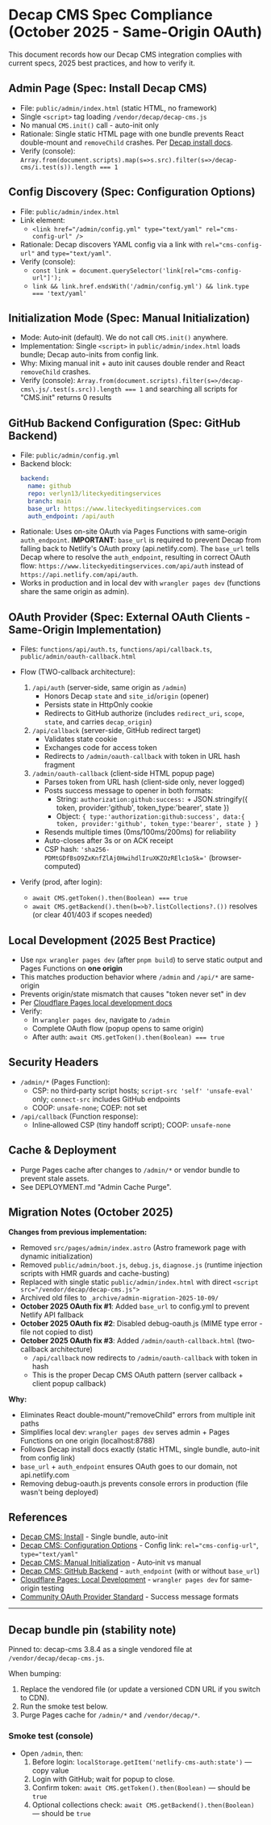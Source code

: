# Decap CMS Spec Compliance (October 2025 - Same-Origin OAuth)

This document records how our Decap CMS integration complies with current specs, 2025 best practices, and how to verify it.

## Admin Page (Spec: Install Decap CMS)

- File: `public/admin/index.html` (static HTML, no framework)
- Single `<script>` tag loading `/vendor/decap/decap-cms.js`
- No manual `CMS.init()` call - auto-init only
- Rationale: Single static HTML page with one bundle prevents React double-mount and `removeChild` crashes. Per [Decap install docs](https://decapcms.org/docs/install-decap-cms/).
- Verify (console): `Array.from(document.scripts).map(s=>s.src).filter(s=>/decap-cms/i.test(s)).length === 1`

## Config Discovery (Spec: Configuration Options)

- File: `public/admin/index.html`
- Link element:
  - `<link href="/admin/config.yml" type="text/yaml" rel="cms-config-url" />`
- Rationale: Decap discovers YAML config via a link with `rel="cms-config-url"` and `type="text/yaml"`.
- Verify (console):
  - `const link = document.querySelector('link[rel="cms-config-url"]');`
  - `link && link.href.endsWith('/admin/config.yml') && link.type === 'text/yaml'`

## Initialization Mode (Spec: Manual Initialization)

- Mode: Auto‑init (default). We do not call `CMS.init()` anywhere.
- Implementation: Single `<script>` in `public/admin/index.html` loads bundle; Decap auto-inits from config link.
- Why: Mixing manual init + auto init causes double render and React `removeChild` crashes.
- Verify (console): `Array.from(document.scripts).filter(s=>/decap-cms\.js/.test(s.src)).length === 1` and searching all scripts for "CMS.init" returns 0 results

## GitHub Backend Configuration (Spec: GitHub Backend)

- File: `public/admin/config.yml`
- Backend block:
  ```yml
  backend:
    name: github
    repo: verlyn13/liteckyeditingservices
    branch: main
    base_url: https://www.liteckyeditingservices.com
    auth_endpoint: /api/auth
  ```
- Rationale: Uses on-site OAuth via Pages Functions with same-origin `auth_endpoint`. **IMPORTANT**: `base_url` is required to prevent Decap from falling back to Netlify's OAuth proxy (api.netlify.com). The `base_url` tells Decap where to resolve the `auth_endpoint`, resulting in correct OAuth flow: `https://www.liteckyeditingservices.com/api/auth` instead of `https://api.netlify.com/api/auth`.
- Works in production and in local dev with `wrangler pages dev` (functions share the same origin as admin).

## OAuth Provider (Spec: External OAuth Clients - Same-Origin Implementation)

- Files: `functions/api/auth.ts`, `functions/api/callback.ts`, `public/admin/oauth-callback.html`
- Flow (TWO-callback architecture):
  1) `/api/auth` (server-side, same origin as `/admin`)
     - Honors Decap `state` and `site_id`/`origin` (opener)
     - Persists state in HttpOnly cookie
     - Redirects to GitHub authorize (includes `redirect_uri`, `scope`, `state`, and carries `decap_origin`)
  2) `/api/callback` (server-side, GitHub redirect target)
     - Validates state cookie
     - Exchanges code for access token
     - Redirects to `/admin/oauth-callback` with token in URL hash fragment
  3) `/admin/oauth-callback` (client-side HTML popup page)
     - Parses token from URL hash (client-side only, never logged)
     - Posts success message to opener in both formats:
       - String: `authorization:github:success:` + JSON.stringify({ token, provider:'github', token_type:'bearer', state })
       - Object: `{ type:'authorization:github:success', data:{ token, provider:'github', token_type:'bearer', state } }`
     - Resends multiple times (0ms/100ms/200ms) for reliability
     - Auto-closes after 3s or on ACK receipt
     - CSP hash: `'sha256-PDMtGDfBsO9ZxKnfZlAj0HwihdlIruXKZOzRElc1oSk='` (browser-computed)

- Verify (prod, after login):
  - `await CMS.getToken().then(Boolean) === true`
  - `await CMS.getBackend().then(b=>b?.listCollections?.())` resolves (or clear 401/403 if scopes needed)

## Local Development (2025 Best Practice)

- Use `npx wrangler pages dev` (after `pnpm build`) to serve static output and Pages Functions on **one origin**
- This matches production behavior where `/admin` and `/api/*` are same-origin
- Prevents origin/state mismatch that causes "token never set" in dev
- Per [Cloudflare Pages local development docs](https://developers.cloudflare.com/pages/functions/local-development/)
- Verify:
  - In `wrangler pages dev`, navigate to `/admin`
  - Complete OAuth flow (popup opens to same origin)
  - After auth: `await CMS.getToken().then(Boolean) === true`

## Security Headers

- `/admin/*` (Pages Function):
  - CSP: no third‑party script hosts; `script-src 'self' 'unsafe-eval'` only; `connect-src` includes GitHub endpoints
  - COOP: `unsafe-none`; COEP: not set
- `/api/callback` (Function response):
  - Inline‑allowed CSP (tiny handoff script); COOP: `unsafe-none`

## Cache & Deployment

- Purge Pages cache after changes to `/admin/*` or vendor bundle to prevent stale assets.
- See DEPLOYMENT.md "Admin Cache Purge".

## Migration Notes (October 2025)

**Changes from previous implementation:**
- Removed `src/pages/admin/index.astro` (Astro framework page with dynamic initialization)
- Removed `public/admin/boot.js`, `debug.js`, `diagnose.js` (runtime injection scripts with HMR guards and cache-busting)
- Replaced with single static `public/admin/index.html` with direct `<script src="/vendor/decap/decap-cms.js">`
- Archived old files to `_archive/admin-migration-2025-10-09/`
- **October 2025 OAuth fix #1**: Added `base_url` to config.yml to prevent Netlify API fallback
- **October 2025 OAuth fix #2**: Disabled debug-oauth.js (MIME type error - file not copied to dist)
- **October 2025 OAuth fix #3**: Added `/admin/oauth-callback.html` (two-callback architecture)
  - `/api/callback` now redirects to `/admin/oauth-callback` with token in hash
  - This is the proper Decap CMS OAuth pattern (server callback + client popup callback)

**Why:**
- Eliminates React double-mount/"removeChild" errors from multiple init paths
- Simplifies local dev: `wrangler pages dev` serves admin + Pages Functions on one origin (localhost:8788)
- Follows Decap install docs exactly (static HTML, single bundle, auto-init from config link)
- `base_url` + `auth_endpoint` ensures OAuth goes to our domain, not api.netlify.com
- Removing debug-oauth.js prevents console errors in production (file wasn't being deployed)

## References
- [Decap CMS: Install](https://decapcms.org/docs/install-decap-cms/) - Single bundle, auto-init
- [Decap CMS: Configuration Options](https://decapcms.org/docs/configuration-options/) - Config link: `rel="cms-config-url"`, `type="text/yaml"`
- [Decap CMS: Manual Initialization](https://decapcms.org/docs/manual-initialization/) - Auto‑init vs manual
- [Decap CMS: GitHub Backend](https://decapcms.org/docs/github-backend/) - `auth_endpoint` (with or without `base_url`)
- [Cloudflare Pages: Local Development](https://developers.cloudflare.com/pages/functions/local-development/) - `wrangler pages dev` for same-origin testing
- [Community OAuth Provider Standard](https://github.com/vencax/netlify-cms-github-oauth-provider) - Success message formats

---

## Decap bundle pin (stability note)

Pinned to: decap-cms 3.8.4 as a single vendored file at `/vendor/decap/decap-cms.js`.

When bumping:
1) Replace the vendored file (or update a versioned CDN URL if you switch to CDN).
2) Run the smoke test below.
3) Purge Pages cache for `/admin/*` and `/vendor/decap/*`.

### Smoke test (console)
- Open `/admin`, then:
  1) Before login: `localStorage.getItem('netlify-cms-auth:state')` — copy value
  2) Login with GitHub; wait for popup to close.
  3) Confirm token: `await CMS.getToken().then(Boolean)` — should be `true`
  4) Optional collections check: `await CMS.getBackend().then(Boolean)` — should be `true`
